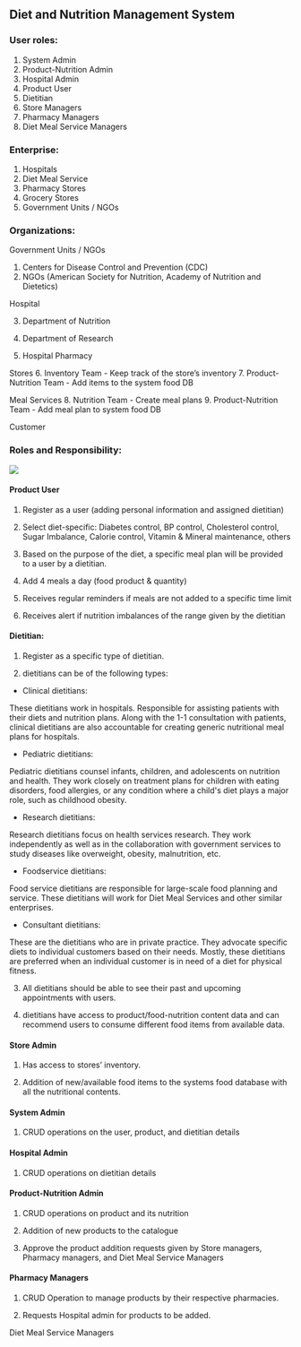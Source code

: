 

## Diet and Nutrition Management System

### User roles:

1.  System Admin
2.  Product-Nutrition Admin
3.  Hospital Admin
4.  Product User  
5.  Dietitian 
6.  Store Managers    
7.  Pharmacy Managers  
8.  Diet Meal Service Managers

### Enterprise:

1.  Hospitals
2.  Diet Meal Service
3.  Pharmacy Stores
4.  Grocery Stores
5.  Government Units / NGOs

### Organizations:

Government Units / NGOs

1.  Centers for Disease Control and Prevention (CDC)
2.  NGOs (American Society for Nutrition, Academy of Nutrition and Dietetics)
   
Hospital

3.  Department of Nutrition
4.  Department of Research
    
5.  Hospital Pharmacy
 
Stores
6.  Inventory Team - Keep track of the store’s inventory
7.  Product-Nutrition Team - Add items to the system food DB

Meal Services
8.  Nutrition Team - Create meal plans
9.  Product-Nutrition Team - Add meal plan to system food DB
 
Customer

  

### Roles and Responsibility:

![](https://lh6.googleusercontent.com/1_gPYbMOo6Bmt39Hn5u42W2TV8Sufn6qsLJPbkkGwsnsT6PvYCrmwfOTJ--5on8SfgyKyfT-n595tsctpZ5uySqBVlFn5U6zHib06FGmGZ00tYU_XRZpNgoQ3wXIyE4NLFu3g6OBbmltiSzYdPbyvBHaoapxizKJozxZHHE7n7fjydr8vlTFEXxxoE939Q)

#### Product User

1.  Register as a user (adding personal information and assigned dietitian)
    
2.  Select diet-specific: Diabetes control, BP control, Cholesterol control, Sugar Imbalance, Calorie control, Vitamin & Mineral maintenance, others
    
3.  Based on the purpose of the diet, a specific meal plan will be provided to a user by a dietitian.
    
4.  Add 4 meals a day (food product & quantity)
    
5.  Receives regular reminders if meals are not added to a specific time limit
    
6.  Receives alert if nutrition imbalances of the range given by the dietitian
    

#### Dietitian:

1.  Register as a specific type of dietitian.
    
2.  dietitians can be of the following types:
    

-   Clinical dietitians:
    

These dietitians work in hospitals. Responsible for assisting patients with their diets and nutrition plans. Along with the 1-1 consultation with patients, clinical dietitians are also accountable for creating generic nutritional meal plans for hospitals.

-   Pediatric dietitians:
    

Pediatric dietitians counsel infants, children, and adolescents on nutrition and health. They work closely on treatment plans for children with eating disorders, food allergies, or any condition where a child's diet plays a major role, such as childhood obesity.

  

-   Research dietitians:
    

Research dietitians focus on health services research. They work independently as well as in the collaboration with government services to study diseases like overweight, obesity, malnutrition, etc.

  

-   Foodservice dietitians:
    

Food service dietitians are responsible for large-scale food planning and service. These dietitians will work for Diet Meal Services and other similar enterprises.

  

-   Consultant dietitians:
    

These are the dietitians who are in private practice. They advocate specific diets to individual customers based on their needs. Mostly, these dietitians are preferred when an individual customer is in need of a diet for physical fitness.

  

3.  All dietitians should be able to see their past and upcoming appointments with users.
    
4.  dietitians have access to product/food-nutrition content data and can recommend users to consume different food items from available data.
    

  

#### Store Admin

1.  Has access to stores’ inventory.
    
2.  Addition of new/available food items to the systems food database with all the nutritional contents.
    

  

#### System Admin

1.  CRUD operations on the user, product, and dietitian details
    

  

#### Hospital Admin

  

1.  CRUD operations on dietitian details
    

  

#### Product-Nutrition Admin

  

1.  CRUD operations on product and its nutrition
    
2.  Addition of new products to the catalogue
    
3.  Approve the product addition requests given by Store managers, Pharmacy managers, and Diet Meal Service Managers
    

  

#### Pharmacy Managers

1.  CRUD Operation to manage products by their respective pharmacies.
    
2.  Requests Hospital admin for products to be added.
    

  
  
  

Diet Meal Service Managers
